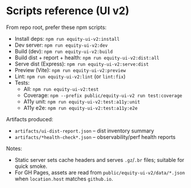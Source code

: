 # Scripts reference (UI v2)

From repo root, prefer these npm scripts:

- Install deps: `npm run equity-ui-v2:install`
- Dev server: `npm run equity-ui-v2:dev`
- Build (dev): `npm run equity-ui-v2:build`
- Build dist + report + health: `npm run equity-ui-v2:dist:all`
- Serve dist (Express): `npm run equity-ui-v2:serve:dist`
- Preview (Vite): `npm run equity-ui-v2:preview`
- Lint: `npm run equity-ui-v2:lint` (or `lint:fix`)
- Tests:
  - All: `npm run equity-ui-v2:test`
  - Coverage: `npm --prefix public/equity-ui-v2 run test:coverage`
  - A11y unit: `npm run equity-ui-v2:test:a11y:unit`
  - A11y e2e: `npm run equity-ui-v2:test:a11y:e2e`

Artifacts produced:

- `artifacts/ui-dist-report.json` – dist inventory summary
- `artifacts/*health-check*.json` – observability/perf health reports

Notes:

- Static server sets cache headers and serves `.gz`/`.br` files; suitable for quick smoke.
- For GH Pages, assets are read from `public/equity-ui-v2/data/*.json` when `location.host` matches `github.io`.
